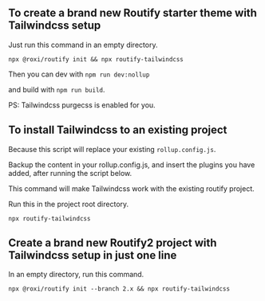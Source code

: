 ## To create a brand new Routify starter theme with Tailwindcss setup

Just run this command in an empty directory.

```shell
npx @roxi/routify init && npx routify-tailwindcss
```

Then you can dev with `npm run dev:nollup`

and build with `npm run build`.

PS: Tailwindcss purgecss is enabled for you.

## To install Tailwindcss to an existing project

Because this script will replace your existing `rollup.config.js`.

Backup the content in your rollup.config.js,
and insert the plugins you have added, after running the script below.

This command will make Tailwindcss work with the existing routify project.

Run this in the project root directory.

```shell
npx routify-tailwindcss
```

## Create a brand new Routify2 project with Tailwindcss setup in just one line

In an empty directory, run this command.

```shell
npx @roxi/routify init --branch 2.x && npx routify-tailwindcss
```
